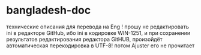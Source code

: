 # bangladesh-doc
технические описания для перевода на Eng 
! прошу не редактировать ini в редакторе GitHub, ибо ini в кодировке WIN-1251, и при сохранении результатов редактирования редактора GitHUB, произойдёт автоматическая перекодировка в UTF-8! потом Ajuster его не прочитает
